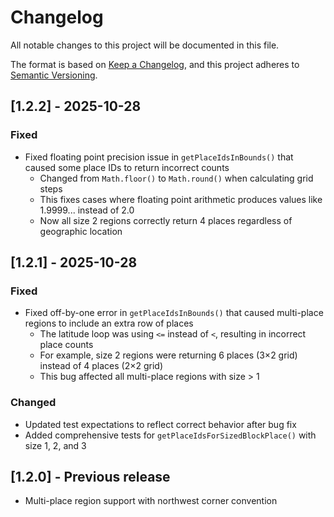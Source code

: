 # Changelog

All notable changes to this project will be documented in this file.

The format is based on [Keep a Changelog](https://keepachangelog.com/en/1.0.0/),
and this project adheres to [Semantic Versioning](https://semver.org/spec/v2.0.0.html).

## [1.2.2] - 2025-10-28

### Fixed
- Fixed floating point precision issue in `getPlaceIdsInBounds()` that caused some place IDs to return incorrect counts
  - Changed from `Math.floor()` to `Math.round()` when calculating grid steps
  - This fixes cases where floating point arithmetic produces values like 1.9999... instead of 2.0
  - Now all size 2 regions correctly return 4 places regardless of geographic location

## [1.2.1] - 2025-10-28

### Fixed
- Fixed off-by-one error in `getPlaceIdsInBounds()` that caused multi-place regions to include an extra row of places
  - The latitude loop was using `<=` instead of `<`, resulting in incorrect place counts
  - For example, size 2 regions were returning 6 places (3×2 grid) instead of 4 places (2×2 grid)
  - This bug affected all multi-place regions with size > 1

### Changed
- Updated test expectations to reflect correct behavior after bug fix
- Added comprehensive tests for `getPlaceIdsForSizedBlockPlace()` with size 1, 2, and 3

## [1.2.0] - Previous release
- Multi-place region support with northwest corner convention

